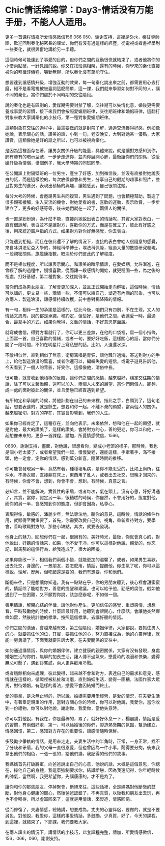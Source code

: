 # Chic情话绵绵掌：Day3-情话没有万能手册，不能人人适用。

更多一首课程请嘉所爱情感微信156 066 050，谢谢支持，這裡是Sick，秦甘導師團，歡迎回到秦化秘密長的課堂，你們有沒有過這樣的經歷，從電視或者書裡學到一些秦化，就很興奮地講給另一半聽。

這個時候可能達到了事愛的目的，但你們之間的互動很快就結束了，或者他將你的小借兩點破，一針見諧的說，你又在找班偶相聚，還有的時候，你學來的秦化直接被你的拜律評價程，嚼勤無聊，所以秦化沒有萬能守住。

想要達到讓感情升級，增強互動的效果，每一句秦化說出來之前，都需要用心去打磨，絕不是看電視被被臺詞這麼簡單，這一課，我們就來學習如何對不同的人，講不同的秦化，當你們處於不同時期的交往階段。

說的秦化也是有區別的，愛媒期需要封禁了解，交往期可以失情化意，婚後更需要養成事愛的習慣，接下來我們會按照愛媚期班律，交往期班律和婚姻班律，這翻打對象來教大家講秦化的小技巧，第一種對象愛媚期班律。

這類對象在交往的過程中，最需要做的就是封禁了解，通過交流獲得好感，例如像她說，表示關心的話，讚美的話，小到一句，老安晚安，大到對她某一優點，大家讚賞，這類像她是好的話之所以，也可以被視為秦化。

是因為這裡面存在著，讓男女關係升級的能量，具體來說，就是讓對方感知到你，肺有肺有的暗示型號，一步步走進你，並向你展開心肺，最後讓你們的關係，從愛媚升級為情侶，舉個例子，我大學時期的同班同學。

在公開課上對隔壁班的一位男生，產生了好感，加到微信後，並沒有直接對她說表白的話，而是這樣說的，每次放假都會和男生，分享自己的假期的趣事和照片，並且對男生的進況，表現出積極的興趣，讓她感到，自己很關注她。

每分大考的時候，會邀請男生共同複習，男生遇到了問題，也會積極幫助，製造了很多親密接觸，生入交流的機會，對她愛看的書，喜歡的運動，表示欣賞，一步步建立了，更多的好感等等，後來她們就在一起了，兩個人的關係。

也一直是紛紛過，為什麼不能，直接向她說出表白的情話呢，其實大家對表白，一直有個誤解，表白並不是讓對方，喜歡你的方式，而是在確立了，彼此有好感之後，用來統迫窗戶指的方式，如果對方對你好無感覺，你去表白。

只能遭到拒絕，而且在彼此還不了解的情況下，直接的表白會給人很隨意的感覺，來自冰淇法尼亞大學的，神經科學博士，埃法科佩隆，經過大量的數據研究發現，一段親密關係，旗艦康指數，取決於你們彼此的了解程度。

而不是相似程度，所以讓表示關心，和讚美的暗示情話，在愛媒期，允許漸進，在曾經了解的過程中，慢慢喜歡，從而讓一段感情的開始，就更穩固一些，為之後的相處，打好基礎，第二種對象，交往期待率。

當你們成為男女朋友，了解會更加深入，並且正式開始走向孵密，這個時候，情話可以講的，更文易一些，矯情一些，不僅可以給自己，塑造有內涵的形象，也可以為兩人，製造浪漫，讓感情持續收穫，前中書對楊降降的情報。

有一句，相伴一生的承諾是這樣的，從此今後，咱們只有四別，不在生理，文人的情話文周周，說的都是承諾，和約定，但恰好，是他們之間，表達愛一時，最適合，最拿手的方式，如果你覺得，文藝的情話，不好意思當面說。

就寫成書信，得對方看就行了，你可以更三差無，在他的口袋裡，留一個小指條，上面寫一首，自己喜歡的情緒，或者一句，要好好吃飯，這樣關心的話，當你們分開了一段時間，不如在明星片上寫私戀的話，比如，人道還水深。

不敵相似伴，直到相似了無意，衛房籌唱是青狂，讓他飄洋過海，寄送到對方的手上，給他製造浪漫的驚喜，或者你還可以，編輯失愛的短信，或電子遊見告訴他，今天看到了一個人的背影，好笑你，這樣像他，清俗中長。

很可能，就會收到他積極的反饋，讓你們之間的感情，越來越好，穩定交往期的情話，除了可以文藝僑親，還可以加入，兩個人未來的展望，當你們兩個人，能夠，成一處的面對彼此的關係，並且愛戀已經盲遇到希望。

有所約定和承諾的時候，將他計劃在自己的未來裡，指此之手，白頭到了，這句老話，想要表達的，就是餘生，想要和你一起，不離不棄的願望，當兩個人的關係，越來越密切，對方的存在，其實會影響到，我們的人生。

如果你已經肯定了，這種存在，並向他表示，未來依然，想和他在一起的願望，就是對他，最大的讚美了，這樣的讚美，會將對方的心，善的更老，你可以和他，一起想像未來的，更多一首課程，請加，所愛情感微信，1566。

0660，謝謝支持，畫面，對他說，很想看你，變成小老頭的樣子，那時候，我也是個小老太婆了，或者希望我們一起，慢慢變老，還能這樣，手牽著手，滿不接頭，他一定會，定你的情話，感到萬分新喜，隨著時間的推移。

你可能會發現另一半，竟然有著，種種壞毛病，是你不能忍受的，比如上廁所，往沖水，不換衣服，直接躺在床上，東西用了亂人，或者出去社交，很晚才回來的，有時候，你會不會，想到，你會不會，想到，有時候，真意之言。

必知言，並不能解決，實質性的矛盾，或者每次，氣在頭上，沒有心思，好好溝通了，其實，當你，認定另一半，很糟糕的時候，你自然，不會用好的，態度對他，而你的另一半，會感知到你的態度，但卻會因為，私尊心。

表現得像，敏感的，潘麗少年，無法專注地，聽你的意見，這時候，情話的條件作用，就顯得至關重要了，首先，你需要改變自己的，視角，重新看待對方，要學會，善時歌職對方的，那些小缺點，其次，就要去發現。

他身上的魅力，回想你們在一起，很擁有的，美好時光，最後，你就會真心的，對他說出，好聽的情話來，如果，他不愛干凈，你可以這樣對他說，親愛的，你忘記，衝馬腸的這個行為，給我造成了，很大的困擾。

如果你能改一下，相信我們兩個小悟，就能更加的溫馨了，或者，如果男生喜歡，出去社交，身邊的，一景朋友，要怎麼用，情話，提醒他，你生氣了呢，你可以這樣說，理解，歷解，但吃醋還是要的，我們有想要，你和他們。

斷絕來往，只是想讓你知道，我有一點點在乎，你的男朋友聽到，後心裡會甜蜜蜜的，情話除了能給對方，善意的提醒和建議，也可以給予他，勤感的腐位，假如他遇到了一些困難，又不願對你說，該怎麼辦呢，不如做一個。

善用情話，解開心結的伴律，讓他對你產生，更加信任的感覺，重塑感情，想想看，平時鼓勵他的時候，什麼話最好用，他聽到會很開心，什麼話，會讓他突然爆條如雷，然後統計他的標準，按照這個標準，去講好聽的情話。

你們之間的溝通，會越來越有效，第三個階段，婚姻伴律，大家都說，要抓住男人的心，就要抓住他的位，其實，要抓住他的心，努力直接成為，他的心靈伴律，就能一勞勇議了，下面我就要告訴大家，在夫妻關係的交往中。

如何通過講情話，與你的婚姻伴律，建立健康的親密關係，大家有沒有發現，身處婚姻生活的你們，無聊的加長生活，讓人傳不過氣來，戀愛時的浪漫和快樂，變得無忌可懸了，遇到診嘗試，兩人更喜歡用冷戰。

或者餓餘相向來處理，彼此變得，越來越不會和對方，表達自己的需求和意見，感情就在這樣的，循環裡被私扯和消磨，直到婚姻生活，變得一團糟，法國作家大眾馬，對待婚姻，有這樣的看法，戀愛不會因結婚而終止。

愛的事業，是永無止境的，所以說，婚姻需要用愛經營，是愛的情況，在夫妻生活中，有著舉足親重的作用，當對方關心你的時候，你可以對他說，我愛你，當你收到一份禮物，你可以對他說，謝謝你，我愛你，當他失意時。

你可以對他說，有我在，你是最棒的，累了，就好好休息一下，楊晨講，情話是愛的習慣，有兩個好處，第一，可以給婚後的你們，製造熱戀期的氛圍，幫助建立，情感回憶，第二，感知對方存在的重要性，讓感情隨時保鮮。

多鼓勵少爭執的情話，是用來走走，夫妻生活中的半角時，正常，一身正常，找不了分歧和矛盾，我的父母一直很恩愛，但也曾因為一件小事，鬧得要分拘，後來我拿出他們的相色，一張一張的，給他們講，我記得的他們的故事。

我媽媽首先打破將軍，向爸爸說出自己的心意，他說的話，大概是這個意思，你總在，操他自己的身體，我這麼強制要求你，結識斷戀，因為我還記得，你年輕時候的帥氣，當然啊，我更希望你，先講康康的，才不是為了。

讓你和你的那些朋友，停掉聚會，斷絕來往，這些話裡，全是媽媽對他斷戀的鼓勵，對他身心健康的關心，然後爸爸認錯了，不再真質，以後我和朋友出去玩，再也不會喝得，所以虛軍回來了，這就是用情話，來製造，情感回憶。

從而修復了，夫妻情感，總結講，想要成為，丈夫的心靈伴侶，要做的，就是不要另色，對他說，我愛你，這樣的事愛情話，多鼓勵，少真質，好了，今天的課程，到這裡，就結束了，下節課，我們要教大家。

在兩人讀出的情況下，講情話的小技巧，此套課程完整，請加，所愛情感微信，156，066，060，謝謝支持。